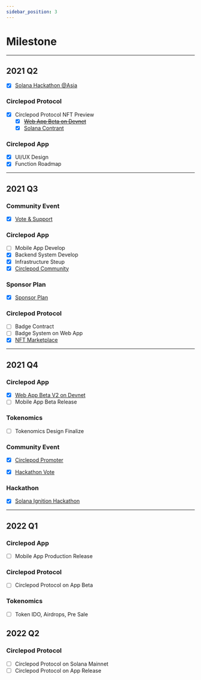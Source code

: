 ```yaml
---
sidebar_position: 3
---
```


# Milestone

---

## 2021 Q2

- [x] [Solana Hackathon @Asia](https://hackerlink.io/buidl/710?roundProj=607)

### Circlepod Protocol

- [x] Circlepod Protocol NFT Preview
    - [x] ~~[Web App Beta on Devnet](https://launch.circlepod.app)~~
    - [x] [Solana Contrant](https://github.com/Circelpod/Circlepod-Protocol)

### Circlepod App

- [x] UI/UX Design
- [x] Function Roadmap

---

## 2021 Q3

### Community Event

- [x] [Vote & Support](/docs/community-event/vote-and-support/intro)

### Circlepod App

- [ ] Mobile App Develop
- [x] Backend System Develop
- [x] Infrastructure Steup
- [x] [Circlepod Community](/docs/contact)

### Sponsor Plan

- [x] [Sponsor Plan](/docs/sponsor)

### Circlepod Protocol

- [ ] Badge Contract
- [ ] Badge System on Web App
- [x] [NFT Marketplace](https://nfts.circlepod.app)

---

## 2021 Q4

### Circlepod App

- [x] [Web App Beta V2 on Devnet](https://staging-launch.circlepod.app)
- [ ] Mobile App Beta Release

### Tokenomics

- [ ] Tokenomics Design Finalize

### Community Event

- [x] [Circlepod Promoter](https://medium.com/circlepod-labs/circlepod-community-event-circlepod-promoter-e859f4177c31)
- [x] [Hackathon Vote](https://discord.com/channels/848247671356522567/858201326201733152/893175796578013234)


### Hackathon

- [x] [Solana Ignition Hackathon](https://hackerlink.io/buidl/710?roundProj=961)

---

## 2022 Q1

### Circlepod App

- [ ] Mobile App Production Release

### Circlepod Protocol

- [ ] Circlepod Protocol on App Beta

### Tokenomics

- [ ] Token IDO, Airdrops, Pre Sale

## 2022 Q2

### Circlepod Protocol

- [ ] Circlepod Protocol on Solana Mainnet
- [ ] Circlepod Protocol on App Release
